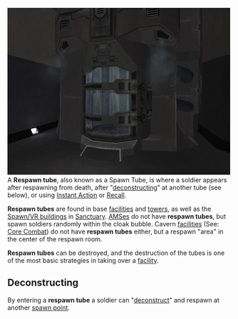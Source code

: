 ![](../images/PSScreenShot0289.jpg "fig:PSScreenShot0289.jpg") A **Respawn tube**,
also known as a Spawn Tube, is where a soldier appears after respawning
from death, after "[deconstructing](../terminology/Deconstruct.md)" at another
tube (see below), or using [Instant Action](../terminology/Instant_Action.md)
or [Recall](terminology/Recall.md).

**Respawn tubes** are found in base [facilities](../locations/Facilities.md)
and [towers](../locations/Towers.md), as well as the [Spawn/VR
buildings](locations/Respawn_Building.md) in
[Sanctuary](../locations/Sanctuary.md).
[AMSes](../vehicles/Advanced_Mobile_Station.md) do not have **respawn
tubes**, but spawn soldiers randomly within the cloak bubble. Cavern
[facilities](../locations/Facilities.md) (See: [Core
Combat](Core_Combat.md)) do not have **respawn tubes** either,
but a respawn "area" in the center of the respawn room.

**Respawn tubes** can be destroyed, and the destruction of the tubes is
one of the most basic strategies in taking over a
[facility](../locations/Facilities.md).

## Deconstructing

By entering a **respawn tube** a soldier can
"[deconstruct](../terminology/Deconstruct.md)" and respawn at another [spawn
point](spawn_point.md).

<!--[Category:Game Items](Category:Game_Items.md)-->
